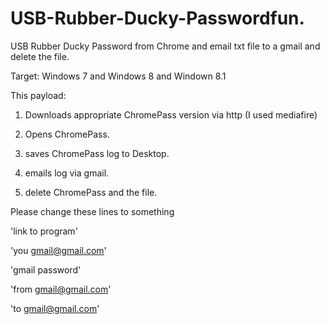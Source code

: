 # USB-Rubber-Ducky-Passwordfun.

USB Rubber Ducky Password from Chrome and email txt file to a gmail and delete the file.

Target: Windows 7 and Windows 8 and Windown 8.1

This payload:

1. Downloads appropriate ChromePass version via http (I used mediafire)

2. Opens ChromePass.
 
3. saves ChromePass log to Desktop.

4. emails log via gmail.

5. delete ChromePass and the file.

Please change these lines to something

'link to program'

'you gmail@gmail.com'

'gmail password'

'from gmail@gmail.com'

'to gmail@gmail.com'
